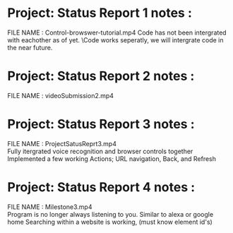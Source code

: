 # Project: Status Report 1 notes : 
FILE NAME : Control-browswer-tutorial.mp4
Code has not been intergrated with eachother as of yet. \Code works seperatly, we will intergrate code in the near future.

# Project: Status Report 2 notes : 
FILE NAME : videoSubmission2.mp4

# Project: Status Report 3 notes : 
FILE NAME : ProjectSatusReprt3.mp4\
Fully itergrated voice recognition and browser controls together
Implemented a few working Actions; URL navigation, Back, and Refresh

# Project: Status Report 4 notes : 
FILE NAME : Milestone3.mp4\
Program is no longer always listening to you. Similar to alexa or google home
Searching within a website is working, (must know element id's)

